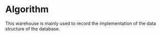 # Algorithm

This warehouse is mainly used to record the implementation of the data structure of the database.
